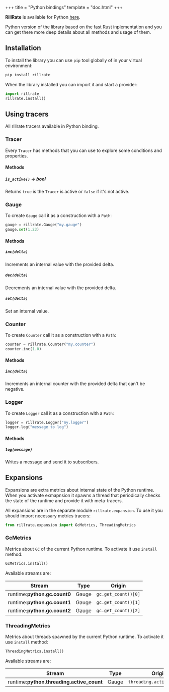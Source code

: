 +++
title = "Python bindings"
template = "doc.html"
+++

**RillRate** is available for Python [here](https://pypi.org/project/rillrate/).

Python version of the library based on the fast Rust inplementation and you can get
there more deep details about all methods and usage of them.

## Installation

To install the library you can use `pip` tool globally of in your virtual environment:

```bash
pip install rillrate
```

When the library installed you can import it and start a provider:

```python
import rillrate
rillrate.install()
```

## Using tracers

All rillrate tracers available in Python binding.

### Tracer

Every `Tracer` has methods that you can use to explore some conditions and properties.

#### Methods

##### `is_active()` -> bool

Returns `true` is the `Tracer` is active or `false` if it's not active.

### Gauge

To create `Gauge` call it as a construction with a `Path`:

```python
gauge = rillrate.Gauge("my.gauge")
gauge.set(1.23)
```

#### Methods

##### `inc(delta)`

Increments an internal value with the provided delta.

##### `dec(delta)`

Decrements an internal value with the provided delta.

##### `set(delta)`

Set an internal value.

### Counter

To create `Counter` call it as a construction with a `Path`:

```python
counter = rillrate.Counter("my.counter")
counter.inc(1.0)
```

#### Methods

##### `inc(delta)`

Increments an internal counter with the provided delta that can't be negative.

### Logger

To create `Logger` call it as a construction with a `Path`:

```python
logger = rillrate.Logger("my.logger")
logger.log("message to log")
```

#### Methods

##### `log(message)`

Writes a message and send it to subscribers.

## Expansions

Expansions are extra metrics about internal state of the Python runtime.
When you activate exmapnsion it spawns a thread that periodically checks the state
of the runtime and provide it with meta-tracers.

All expansions are in the separate module `rillrate.expansion`. To use it you should
import necessary metrics tracers:

```python
from rillrate.expansion import GcMetrics, ThreadingMetrics
```

### GcMetrics

Metrics about `GC` of the current Python runtime.
To activate it use `install` method:

```python
GcMetrics.install()
```

Available streams are:

| Stream                       | Type  | Origin              |
| ---------------------------- | ----- | ------------------- |
| runtime:**python.gc.count0** | Gauge | `gc.get_count()[0]` |
| runtime:**python.gc.count1** | Gauge | `gc.get_count()[1]` |
| runtime:**python.gc.count2** | Gauge | `gc.get_count()[2]` |

### ThreadingMetrics

Metrics about threads spawned by the current Python runtime.
To activate it use `install` method:

```python
ThreadingMetrics.install()
```

Available streams are:

| Stream                                    | Type  | Origin                     |
| ----------------------------------------- | ----- | -------------------------- |
| runtime:**python.threading.active_count** | Gauge | `threading.active_count()` |
